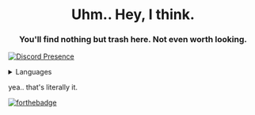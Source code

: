 <h1 align="center">Uhm.. Hey, I think.</h1>
<h3 align="center">You'll find nothing but trash here. Not even worth looking.</h3>

[![Discord Presence](https://lanyard.cnrad.dev/api/983116031545458738?hideDiscrim=true&hideTimestamp=true&hideStatus=true)](https://discord.com/users/983116031545458738)

<details>
      <summary>Languages</summary>
	<a href="https://www.w3schools.com/cs/" target="_blank" rel="noreferrer"> <img src="https://raw.githubusercontent.com/devicons/devicon/master/icons/csharp/csharp-original.svg" alt="csharp" width="40" height="40"/> </a> 
	<a href="https://developer.mozilla.org/en-US/docs/Web/JavaScript" target="_blank" rel="noreferrer"> <img src="https://raw.githubusercontent.com/devicons/devicon/master/icons/javascript/javascript-original.svg" alt="javascript" width="40" height="40"/> </a> 
	<a href="https://www.java.com" target="_blank" rel="noreferrer"> <img src="https://raw.githubusercontent.com/devicons/devicon/master/icons/java/java-original.svg" alt="java" width="40" height="40"/> </a> 
</details>
	
yea.. that's literally it.

[![forthebadge](https://forthebadge.com/images/badges/designed-in-ms-paint.svg)](https://forthebadge.com)
